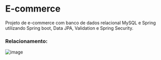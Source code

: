 # E-commerce
Projeto de e-commerce com banco de dados relacional MySQL e Spring utilizando Spring boot, Data JPA, Validation e Spring Security.

### Relacionamento:
![image](https://user-images.githubusercontent.com/100460553/198861046-04382903-0af7-4877-acb0-cdb0f5d97f1d.png)
